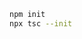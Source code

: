 <!--
 * @Description: 
 * @Author: 唐健峰
 * @Date: 2023-12-13 10:55:44
 * @LastEditors: ${author}
 * @LastEditTime: 2023-12-13 10:55:53
-->
```bash
npm init
npx tsc --init
```